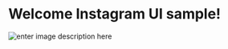 # Welcome Instagram UI sample!

![enter image description here](https://8pic.ir/uploads/Screenshot-1583770826.png)
